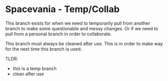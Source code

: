 # Spacevania - Temp/Collab
This branch exists for when we need to temporarily pull from another branch to make some questionable and messy changes. Or if we need to pull from a personal branch in order to collaborate.

This branch must always be cleaned after use. This is in order to make way for the next time this branch is used.

TLDR:
* this is a temp branch
* clean after use
